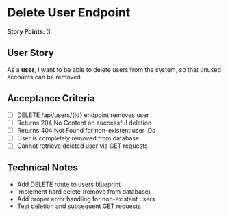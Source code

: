# Delete User Endpoint

**Story Points:** 3

## User Story
As a **user**, I want to be able to delete users from the system, so that unused accounts can be removed.

## Acceptance Criteria
- [ ] DELETE /api/users/{id} endpoint removes user
- [ ] Returns 204 No Content on successful deletion
- [ ] Returns 404 Not Found for non-existent user IDs
- [ ] User is completely removed from database
- [ ] Cannot retrieve deleted user via GET requests

## Technical Notes
- Add DELETE route to users blueprint
- Implement hard delete (remove from database)
- Add proper error handling for non-existent users
- Test deletion and subsequent GET requests